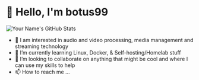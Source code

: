 # 👋 Hello, I'm botus99
![Your Name's GitHub Stats](https://github-readme-stats.vercel.app/api?username=your-username&show_icons=true&theme=dark)

- 👀 I am interested in audio and video processing, media management and streaming technology
- 🌱 I’m currently learning Linux, Docker, & Self-hosting/Homelab stuff
- 💞️ I’m looking to collaborate on anything that might be cool and where I can use my skills to help
- 📫 How to reach me ...

         
<!---
botus99/botus99 is a ✨ special ✨ repository because its `README.md` (this file) appears on your GitHub profile.
You can click the Preview link to take a look at your changes.
--->
